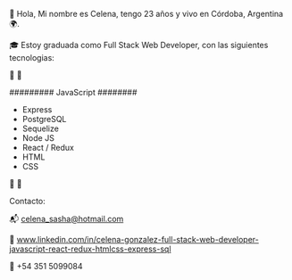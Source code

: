 👋 Hola, Mi nombre es Celena, tengo 23 años y vivo en Córdoba, Argentina 🌍.

🎓 Estoy graduada como Full Stack Web Developer, con las siguientes tecnologias: 

 🔨 🔧
 
######### JavaScript ########
- Express
- PostgreSQL
- Sequelize
- Node JS
- React / Redux
- HTML
- CSS



🔨 🔧

Contacto:

📬 celena_sasha@hotmail.com

💼 www.linkedin.com/in/celena-gonzalez-full-stack-web-developer-javascript-react-redux-htmlcss-express-sql

📱  +54 351 5099084




